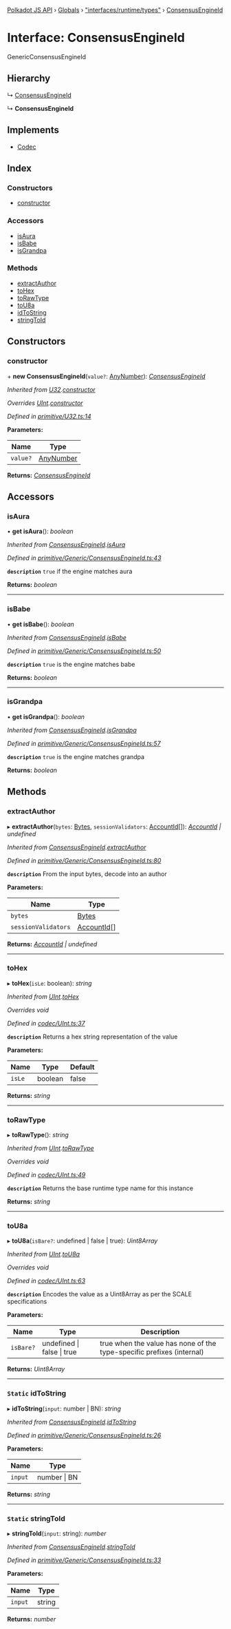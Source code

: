 [Polkadot JS API](../README.md) › [Globals](../globals.md) › ["interfaces/runtime/types"](../modules/_interfaces_runtime_types_.md) › [ConsensusEngineId](_interfaces_runtime_types_.consensusengineid.md)

# Interface: ConsensusEngineId

GenericConsensusEngineId

## Hierarchy

  ↳ [ConsensusEngineId](../classes/_primitive_generic_consensusengineid_.consensusengineid.md)

  ↳ **ConsensusEngineId**

## Implements

* [Codec](_types_.codec.md)

## Index

### Constructors

* [constructor](_interfaces_runtime_types_.consensusengineid.md#constructor)

### Accessors

* [isAura](_interfaces_runtime_types_.consensusengineid.md#isaura)
* [isBabe](_interfaces_runtime_types_.consensusengineid.md#isbabe)
* [isGrandpa](_interfaces_runtime_types_.consensusengineid.md#isgrandpa)

### Methods

* [extractAuthor](_interfaces_runtime_types_.consensusengineid.md#extractauthor)
* [toHex](_interfaces_runtime_types_.consensusengineid.md#tohex)
* [toRawType](_interfaces_runtime_types_.consensusengineid.md#torawtype)
* [toU8a](_interfaces_runtime_types_.consensusengineid.md#tou8a)
* [idToString](_interfaces_runtime_types_.consensusengineid.md#static-idtostring)
* [stringToId](_interfaces_runtime_types_.consensusengineid.md#static-stringtoid)

## Constructors

###  constructor

\+ **new ConsensusEngineId**(`value?`: [AnyNumber](../modules/_types_.md#anynumber)): *[ConsensusEngineId](_interfaces_runtime_types_.consensusengineid.md)*

*Inherited from [U32](../classes/_primitive_u32_.u32.md).[constructor](../classes/_primitive_u32_.u32.md#constructor)*

*Overrides [UInt](../classes/_codec_uint_.uint.md).[constructor](../classes/_codec_uint_.uint.md#constructor)*

*Defined in [primitive/U32.ts:14](https://github.com/polkadot-js/api/blob/dc105e6b31/packages/types/src/primitive/U32.ts#L14)*

**Parameters:**

Name | Type |
------ | ------ |
`value?` | [AnyNumber](../modules/_types_.md#anynumber) |

**Returns:** *[ConsensusEngineId](_interfaces_runtime_types_.consensusengineid.md)*

## Accessors

###  isAura

• **get isAura**(): *boolean*

*Inherited from [ConsensusEngineId](../classes/_primitive_generic_consensusengineid_.consensusengineid.md).[isAura](../classes/_primitive_generic_consensusengineid_.consensusengineid.md#isaura)*

*Defined in [primitive/Generic/ConsensusEngineId.ts:43](https://github.com/polkadot-js/api/blob/dc105e6b31/packages/types/src/primitive/Generic/ConsensusEngineId.ts#L43)*

**`description`** `true` if the engine matches aura

**Returns:** *boolean*

___

###  isBabe

• **get isBabe**(): *boolean*

*Inherited from [ConsensusEngineId](../classes/_primitive_generic_consensusengineid_.consensusengineid.md).[isBabe](../classes/_primitive_generic_consensusengineid_.consensusengineid.md#isbabe)*

*Defined in [primitive/Generic/ConsensusEngineId.ts:50](https://github.com/polkadot-js/api/blob/dc105e6b31/packages/types/src/primitive/Generic/ConsensusEngineId.ts#L50)*

**`description`** `true` is the engine matches babe

**Returns:** *boolean*

___

###  isGrandpa

• **get isGrandpa**(): *boolean*

*Inherited from [ConsensusEngineId](../classes/_primitive_generic_consensusengineid_.consensusengineid.md).[isGrandpa](../classes/_primitive_generic_consensusengineid_.consensusengineid.md#isgrandpa)*

*Defined in [primitive/Generic/ConsensusEngineId.ts:57](https://github.com/polkadot-js/api/blob/dc105e6b31/packages/types/src/primitive/Generic/ConsensusEngineId.ts#L57)*

**`description`** `true` is the engine matches grandpa

**Returns:** *boolean*

## Methods

###  extractAuthor

▸ **extractAuthor**(`bytes`: [Bytes](../classes/_primitive_bytes_.bytes.md), `sessionValidators`: [AccountId](_interfaces_runtime_types_.accountid.md)[]): *[AccountId](_interfaces_runtime_types_.accountid.md) | undefined*

*Inherited from [ConsensusEngineId](../classes/_primitive_generic_consensusengineid_.consensusengineid.md).[extractAuthor](../classes/_primitive_generic_consensusengineid_.consensusengineid.md#extractauthor)*

*Defined in [primitive/Generic/ConsensusEngineId.ts:80](https://github.com/polkadot-js/api/blob/dc105e6b31/packages/types/src/primitive/Generic/ConsensusEngineId.ts#L80)*

**`description`** From the input bytes, decode into an author

**Parameters:**

Name | Type |
------ | ------ |
`bytes` | [Bytes](../classes/_primitive_bytes_.bytes.md) |
`sessionValidators` | [AccountId](_interfaces_runtime_types_.accountid.md)[] |

**Returns:** *[AccountId](_interfaces_runtime_types_.accountid.md) | undefined*

___

###  toHex

▸ **toHex**(`isLe`: boolean): *string*

*Inherited from [UInt](../classes/_codec_uint_.uint.md).[toHex](../classes/_codec_uint_.uint.md#tohex)*

*Overrides void*

*Defined in [codec/UInt.ts:37](https://github.com/polkadot-js/api/blob/dc105e6b31/packages/types/src/codec/UInt.ts#L37)*

**`description`** Returns a hex string representation of the value

**Parameters:**

Name | Type | Default |
------ | ------ | ------ |
`isLe` | boolean | false |

**Returns:** *string*

___

###  toRawType

▸ **toRawType**(): *string*

*Inherited from [UInt](../classes/_codec_uint_.uint.md).[toRawType](../classes/_codec_uint_.uint.md#torawtype)*

*Overrides void*

*Defined in [codec/UInt.ts:49](https://github.com/polkadot-js/api/blob/dc105e6b31/packages/types/src/codec/UInt.ts#L49)*

**`description`** Returns the base runtime type name for this instance

**Returns:** *string*

___

###  toU8a

▸ **toU8a**(`isBare?`: undefined | false | true): *Uint8Array*

*Inherited from [UInt](../classes/_codec_uint_.uint.md).[toU8a](../classes/_codec_uint_.uint.md#tou8a)*

*Overrides void*

*Defined in [codec/UInt.ts:63](https://github.com/polkadot-js/api/blob/dc105e6b31/packages/types/src/codec/UInt.ts#L63)*

**`description`** Encodes the value as a Uint8Array as per the SCALE specifications

**Parameters:**

Name | Type | Description |
------ | ------ | ------ |
`isBare?` | undefined &#124; false &#124; true | true when the value has none of the type-specific prefixes (internal)  |

**Returns:** *Uint8Array*

___

### `Static` idToString

▸ **idToString**(`input`: number | BN): *string*

*Inherited from [ConsensusEngineId](../classes/_primitive_generic_consensusengineid_.consensusengineid.md).[idToString](../classes/_primitive_generic_consensusengineid_.consensusengineid.md#static-idtostring)*

*Defined in [primitive/Generic/ConsensusEngineId.ts:26](https://github.com/polkadot-js/api/blob/dc105e6b31/packages/types/src/primitive/Generic/ConsensusEngineId.ts#L26)*

**Parameters:**

Name | Type |
------ | ------ |
`input` | number &#124; BN |

**Returns:** *string*

___

### `Static` stringToId

▸ **stringToId**(`input`: string): *number*

*Inherited from [ConsensusEngineId](../classes/_primitive_generic_consensusengineid_.consensusengineid.md).[stringToId](../classes/_primitive_generic_consensusengineid_.consensusengineid.md#static-stringtoid)*

*Defined in [primitive/Generic/ConsensusEngineId.ts:33](https://github.com/polkadot-js/api/blob/dc105e6b31/packages/types/src/primitive/Generic/ConsensusEngineId.ts#L33)*

**Parameters:**

Name | Type |
------ | ------ |
`input` | string |

**Returns:** *number*

